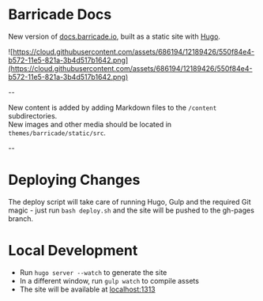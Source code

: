 # Barricade Docs

New version of [docs.barricade.io](https://docs.barricade.io), built as a static site with [Hugo](http://gohugo.io/).

![https://cloud.githubusercontent.com/assets/686194/12189426/550f84e4-b572-11e5-821a-3b4d517b1642.png](https://cloud.githubusercontent.com/assets/686194/12189426/550f84e4-b572-11e5-821a-3b4d517b1642.png)

--  

New content is added by adding Markdown files to the `/content` subdirectories.  
New images and other media should be located in `themes/barricade/static/src`.

--  

# Deploying Changes

The deploy script will take care of running Hugo, Gulp and the required Git magic - just run `bash deploy.sh` and the site will be pushed to the gh-pages branch.


# Local Development

* Run `hugo server --watch` to generate the site
* In a different window, run `gulp watch` to compile assets
* The site will be available at [localhost:1313](http://localhost:1313/)

